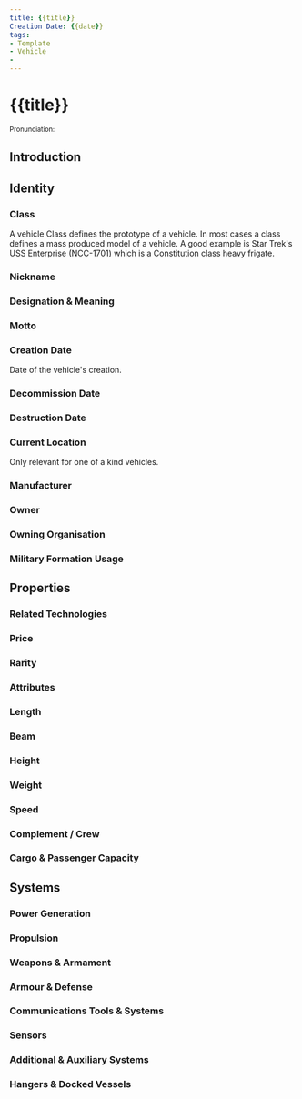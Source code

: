 ```yaml
---
title: {{title}}
Creation Date: {{date}}
tags:
- Template
- Vehicle
- 
---
```


# {{title}}
<small>Pronunciation:</small>

## Introduction
## Identity
### Class
A vehicle Class defines the prototype of a vehicle. In most cases a class defines a mass produced model of a vehicle. A good example is Star Trek's USS Enterprise (NCC-1701) which is a Constitution class heavy frigate.
### Nickname
### Designation & Meaning
### Motto
### Creation Date
Date of the vehicle's creation.
### Decommission Date
### Destruction Date
### Current Location
Only relevant for one of a kind vehicles.
### Manufacturer
### Owner
### Owning Organisation
### Military Formation Usage
## Properties
### Related Technologies
### Price
### Rarity
### Attributes
### Length
### Beam
### Height
### Weight
### Speed
### Complement / Crew
### Cargo & Passenger Capacity
## Systems
### Power Generation
### Propulsion
### Weapons & Armament
### Armour & Defense
### Communications Tools & Systems
### Sensors
### Additional & Auxiliary Systems
### Hangers & Docked Vessels